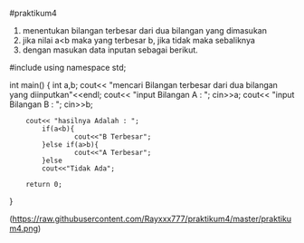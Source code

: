 #praktikum4

1. menentukan bilangan terbesar dari dua bilangan yang dimasukan
2. jika nilai a<b maka yang terbesar b, jika tidak maka sebaliknya
3. dengan masukan data inputan sebagai berikut.


#include <iostream>
using namespace std;

int main()
{
    int a,b;
        cout<< "mencari Bilangan terbesar dari dua bilangan yang diinputkan"<<endl;
        cout<< "input Bilangan A : ";
        cin>>a;
        cout<< "input Bilangan B : ";
        cin>>b;

        cout<< "hasilnya Adalah : ";
            if(a<b){
                    cout<<"B Terbesar";
            }else if(a>b){
                    cout<<"A Terbesar";
            }else
            cout<<"Tidak Ada";

        return 0;
}

(https://raw.githubusercontent.com/Rayxxx777/praktikum4/master/praktikum4.png)